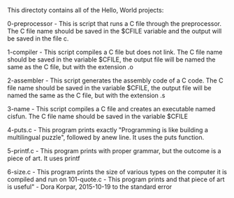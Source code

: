 This directoty contains all of the Hello, World projects:

0-preprocessor - This is script that runs a C file through the preprocessor. The C file name should be saved in the $CFILE variable and the output will be saved in the file c.

1-compiler - This script compiles a C file but does not link. The C file name should be saved in the variable $CFILE, the output file will be named the same as the C file, but with the extension .o

2-assembler - This script generates the assembly code of a C code. The C file name should be saved in the variable $CFILE, the output file will be named the same as the C file, but with the extension .s

3-name - This script compiles a C file and creates an executable named cisfun. The C file name should be saved in the variable $CFILE

4-puts.c - This program prints exactly "Programming is like building a multilingual puzzle", followed by anew line. It uses the puts function.

5-printf.c - This program prints with proper grammar, but the outcome is a piece of art. It uses printf

6-size.c - This program prints the size of various types on the computer it is compiled and run on
101-quote.c - This program prints and that piece of art is useful" - Dora Korpar, 2015-10-19 to the standard error


